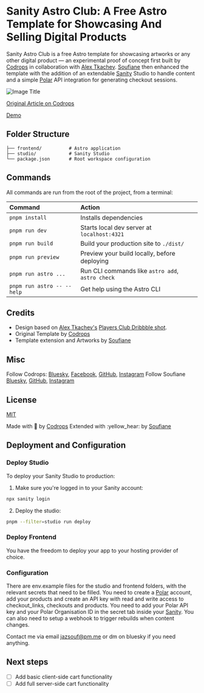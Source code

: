 # Sanity Astro Club: A Free Astro Template for Showcasing And Selling Digital Products

Sanity Astro Club is a free Astro template for showcasing artworks or any other digital product — an experimental proof of concept first built by [Codrops](https://www.codrops.com) in collaboration with [Alex Tkachev](https://alextkachev.com/).
[Soufiane](https://soufianee.com) then enhanced the template with the addition of an extendable [Sanity](https://sanity.io/) Studio to handle content and a simple [Polar](https://polar.sh/) API integration for generating checkout sessions.

![Image Title](https://tympanus.net/codrops/wp-content/uploads/2025/02/PlayersClub_Template_featured.png)

[Original Article on Codrops](https://tympanus.net/codrops/?p=86632)

[Demo](https://sanity-astro-club.netlify.app/)

## Folder Structure

```plaintext
├── frontend/          # Astro application
├── studio/            # Sanity Studio
└── package.json       # Root workspace configuration
```

## Commands

All commands are run from the root of the project, from a terminal:

| Command                    | Action                                           |
| :------------------------- | :----------------------------------------------- |
| `pnpm install`             | Installs dependencies                            |
| `pnpm run dev`             | Starts local dev server at `localhost:4321`      |
| `pnpm run build`           | Build your production site to `./dist/`          |
| `pnpm run preview`         | Preview your build locally, before deploying     |
| `pnpm run astro ...`       | Run CLI commands like `astro add`, `astro check` |
| `pnpm run astro -- --help` | Get help using the Astro CLI                     |

## Credits

- Design based on [Alex Tkachev's](https://alextkachev.com/) [Players Club Dribbble shot](https://dribbble.com/shots/25156320-Players-Club-UI-Animation).
- Original Template by [Codrops](https://codrops.com)
- Template extension and Artworks by [Soufiane](https://soufianee.com)

## Misc

Follow Codrops: [Bluesky](https://bsky.app/profile/codrops.bsky.social), [Facebook](http://www.facebook.com/codrops), [GitHub](https://github.com/codrops), [Instagram](https://www.instagram.com/codropsss/)
Follow Soufiane [Bluesky](https://bsky.app/profile/soufianee.com), [GitHub](https://github.com/jazsouf), [Instagram](https://www.instagram.com/snfejzl/)

## License

[MIT](LICENSE)

Made with :blue_heart: by [Codrops](https://www.codrops.com)
Extended with :yellow_hear: by [Soufiane](https://soufianee.com)

## Deployment and Configuration

### Deploy Studio

To deploy your Sanity Studio to production:

1. Make sure you're logged in to your Sanity account:

```bash
npx sanity login
```

2. Deploy the studio:

```bash
pnpm --filter=studio run deploy
```

### Deploy Frontend

You have the freedom to deploy your app to your hosting provider of choice.

### Configuration

There are env.example files for the studio and frontend folders, with the relevant secrets that need to be filled.
You need to create a [Polar](https://polar.sh) account, add your products and create an API key with read and write access to checkout_links, checkouts and products.
You need to add your Polar API key and your Polar Organisation ID in the secret tab inside your [Sanity](https://www.sanity.io/manage).
You can also need to setup a webhook to trigger rebuilds when content changes.

Contact me via email [jazsouf@pm.me](mailto:jazsouf@pm.me) or dm on bluesky if you need anything.

## Next steps

- [ ] Add basic client-side cart functionality
- [ ] Add full server-side cart functionality
